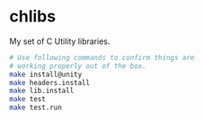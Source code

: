 
# chlibs

My set of C Utility libraries.

```bash
# Use following commands to confirm things are
# working properly out of the box.
make install@unity
make headers.install
make lib.install
make test
make test.run
```

